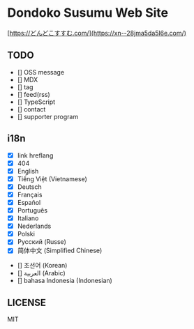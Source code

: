 # Dondoko Susumu Web Site

[https://どんどこすすむ.com/](https://xn--28jma5da5l6e.com/)

## TODO

- [] OSS message
- [] MDX
- [] tag
- [] feed(rss)
- [] TypeScript
- [] contact
- [] supporter program

## i18n

- [x] link hreflang
- [x] 404
- [x] English
- [x] Tiếng Việt (Vietnamese)
- [x] Deutsch
- [x] Français
- [x] Español
- [x] Português
- [x] Italiano
- [x] Nederlands
- [x] Polski
- [x] Русский (Russe)
- [x] 简体中文 (Simplified Chinese)
- [] 조선어 (Korean)
- [] العربية (Arabic)
- [] bahasa Indonesia (Indonesian)

## LICENSE

MIT
